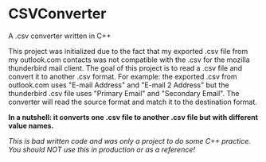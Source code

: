 # CSVConverter
A .csv converter written in C++

This project was initialized due to the fact that my exported .csv file from my outlook.com contacts was not compatible with the .csv for the mozilla thunderbird mail client.
The goal of this project is to read a .csv file and convert it to another .csv format. For example: the exported .csv from outlook.com uses "E-mail Address" and "E-mail 2 Address" but the thunderbird .csv file uses "Primary Email" and "Secondary Email". The converter will read the source format and match it to the destination format.

<b>In a nutshell: it converts one .csv file to another .csv file but with different value names.</b>

<i>This is bad written code and was only a project to do some C++ practice. You should NOT use this in production or as a reference!</i>

